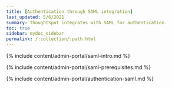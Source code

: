 ```yaml
---
title: [Authentication through SAML integration]
last_updated: 5/6/2021
summary: ThoughtSpot integrates with SAML for authentication.
toc: true
sidebar: mydoc_sidebar
permalink: /:collection/:path.html
---
```


{% include content/admin-portal/saml-intro.md %}

{% include content/admin-portal/saml-prerequisites.md %}

{% include content/admin-portal/authentication-saml.md %}
